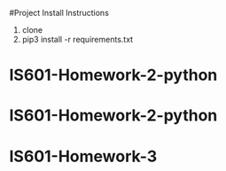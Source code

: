 #Project Install Instructions

1. clone
2. pip3 install -r requirements.txt
# IS601-Homework-2-python
# IS601-Homework-2-python
# IS601-Homework-3
